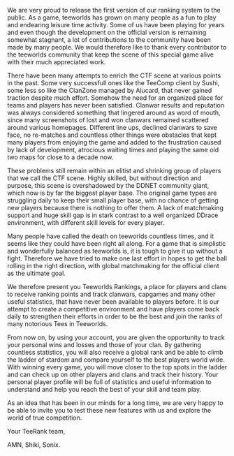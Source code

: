 We are very proud to release the first version of our ranking system to the public.
As a game, teeworlds has grown on many people as a fun to play and endearing leisure time activity.
Some of us have been playing for years and even though the development on the official version
is remaining somewhat stagnant, a lot of contributions to the community have been made by many people. We would
therefore like to thank every contributor to the teeworlds community that keep the scene
of this special game alive with their much appreciated work.

There have been many attempts to enrich the CTF scene at various points in the past. Some very successfull ones
like the TeeComp client by Sushi, some less so like the ClanZone managed by Alucard, that never gained traction 
despite much effort. Somehow the need for an organized place for teams and players has never been satisfied.
Clanwar results and reputation was always considered something that lingered around as word of mouth, since
many screenshots of lost and won clanwars remained scattered around various homepages. Different line ups, declined
clanwars to save face, no re-matches and countless other things were obstacles that kept many players from enjoying
the game and added to the frustration caused by lack of development, atrocious waiting times and playing the same old
two maps for close to a decade now.

These problems still remain within an elitist and shrinking group of players that we call the CTF scene.
Highly skilled, but without direction and purpose, this scene is overshadowed by the DDNET community giant, which now
is by far the biggest player base. The original game types are struggling daily to keep their small player base, with
no chance of getting new players because there is nothing to offer them. A lack of matchmaking support and huge skill gap
is in stark contrast to a well organized DDrace environment, with different skill levels for every player.

Many people have called the death on teeworlds countless times, and it seems like they could have been right all along.
For a game that is simplistic and wonderfully balanced as teeworlds is, it is tough to give it up without a fight.
Therefore we have tried to make one last effort in hopes to get the ball rolling in the right direction, with global matchmaking
for the official client as the ultimate goal.

We therefore present you Teeworlds Rankings, a place for players and clans to receive ranking points and track clanwars, capgames
and many other useful statistics, that have never been available to players before.
It is our attempt to create a competitive environment and have players come back daily to strengthen their efforts in order to be the best
and join the ranks of many notorious Tees in Teeworlds. 

From now on, by using your account, you are given the opportunity to track your personal wins and losses and those of your clan. 
By gathering countless statistics, you will also receive a global rank and be able to climb the ladder of stardom and compare
yourself to the best players world wide. With winning every game, you will move closer to the top spots in the ladder and can check
up on other players and clans and track their history.
Your personal player profile will be full of statistics and useful information to understand and help you reach the best of your skill
and team play.

As an idea that has been in our minds for a long time, we are very happy to be able to invite you to test these new features with us
and explore the world of true competition. 


Your TeeRank team,

AMN, Shiki, Sonix.
